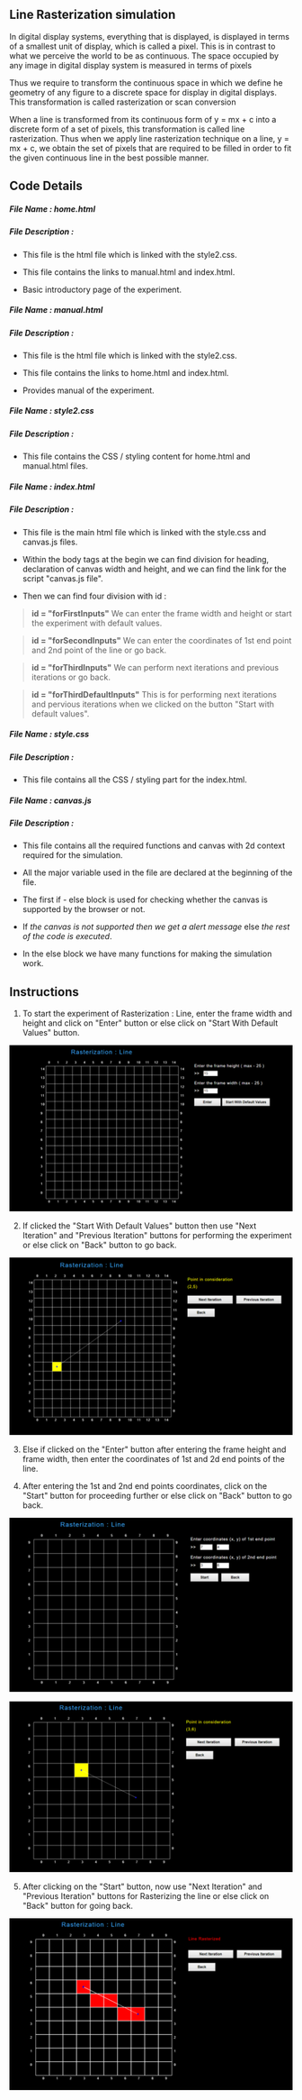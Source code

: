 ## Line Rasterization simulation

In digital display systems, everything that is displayed, is displayed in terms of a smallest unit of display, which is called a pixel. This is in contrast to what we perceive the world to be as continuous. The space occupied by any image in digital display system is measured in terms of pixels

Thus we require to transform the continuous space in which we define he geometry of any figure to a discrete space for display in digital displays. This transformation is called rasterization or scan conversion

When a line is transformed from its continuous form of y = mx + c into a discrete form of a set of pixels, this transformation is called line rasterization. Thus when we apply line rasterization technique on a line,   y = mx + c, we obtain the set of pixels that are required to be filled in order to fit the given continuous line in the best possible manner.

## Code Details
##### File Name : home.html

##### File Description :
- This file is the html file which is linked with the style2.css.

- This file contains the links to manual.html and index.html.

- Basic introductory page of the experiment.

##### File Name : manual.html

##### File Description :
- This file is the html file which is linked with the style2.css.

- This file contains the links to home.html and index.html.

- Provides manual of the experiment.

##### File Name : style2.css

##### File Description :
- This file contains the CSS / styling content for home.html and manual.html files.

##### File Name : index.html

##### File Description :
- This file is the main html file which is linked with the style.css and canvas.js files.

- Within the body tags at the begin we can find division for heading, declaration of canvas width and height, and we can find the link for the script "canvas.js file".

- Then we can find four division with id :

> **id = "forFirstInputs"** We can enter the frame width and height or start the experiment with default values.      

> **id = "forSecondInputs"** We can enter the coordinates of 1st end point and 2nd point of the line or go back.

> **id = "forThirdInputs"** We can perform next iterations and previous iterations or go back.

> **id = "forThirdDefaultInputs"** This is for performing next iterations and pervious iterations when we clicked on the button "Start with default values".

##### File Name : style.css

##### File Description :
- This file contains all the CSS / styling part for the index.html.

##### File Name : canvas.js

##### File Description :
- This file contains all the required functions and canvas with 2d context required for the simulation.

- All the major variable used in the file are declared at the beginning
of the file.

- The first if - else block is used for checking whether the canvas is supported by the browser or not.

- If *the canvas is not supported then we get a alert message* else *the rest of the code is executed*.  

- In the else block we have many functions for making the simulation work.

## Instructions  
1. To start the experiment of Rasterization : Line, enter the frame width and height and click on "Enter" button or else click on "Start With Default Values" button.

![](https://github.com/Bhanuprakash1105/computer-graphics-iiith/blob/master/SRIP/Project_2/Codes/Documentation/Images/step1.png)

2. If clicked the "Start With Default Values" button then use "Next Iteration" and "Previous Iteration" buttons for performing the experiment or else click on "Back" button to go back.

![](https://github.com/Bhanuprakash1105/computer-graphics-iiith/blob/master/SRIP/Project_2/Codes/Documentation/Images/defaultStep.png)

3. Else if clicked on the "Enter" button after entering the frame height and frame width, then enter the coordinates of 1st and 2d end points of the line.

4. After entering the 1st and 2nd end points coordinates, click on the "Start" button for proceeding further or else click on "Back" button to go back.

![](https://github.com/Bhanuprakash1105/computer-graphics-iiith/blob/master/SRIP/Project_2/Codes/Documentation/Images/step2.png)

![](https://github.com/Bhanuprakash1105/computer-graphics-iiith/blob/master/SRIP/Project_2/Codes/Documentation/Images/step3.png)

5. After clicking on the "Start" button, now use "Next Iteration" and "Previous Iteration" buttons for Rasterizing the line or else click on "Back" button for going back.

![](https://github.com/Bhanuprakash1105/computer-graphics-iiith/blob/master/SRIP/Project_2/Codes/Documentation/Images/finalStep.png)
